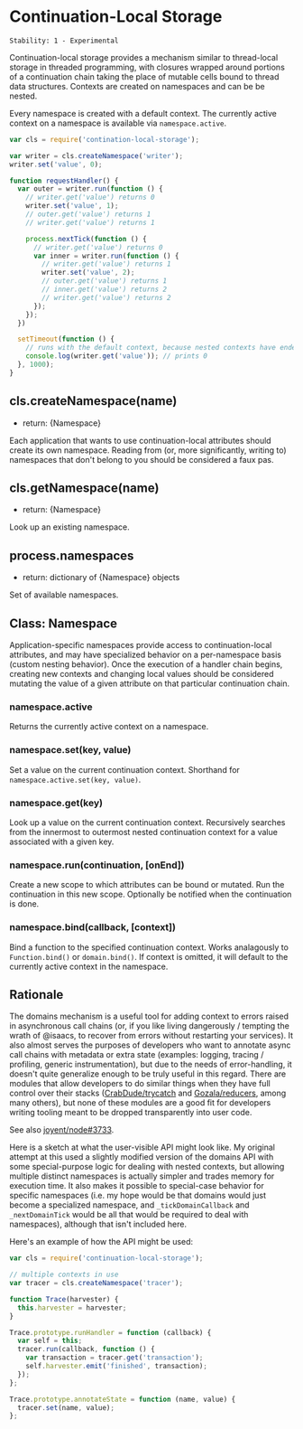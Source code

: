 # Continuation-Local Storage

    Stability: 1 - Experimental

Continuation-local storage provides a mechanism similar to thread-local storage
in threaded programming, with closures wrapped around portions of a
continuation chain taking the place of mutable cells bound to thread data
structures. Contexts are created on namespaces and can be be nested.

Every namespace is created with a default context. The currently active
context on a namespace is available via `namespace.active`.

```javascript
var cls = require('contination-local-storage');

var writer = cls.createNamespace('writer');
writer.set('value', 0);

function requestHandler() {
  var outer = writer.run(function () {
    // writer.get('value') returns 0
    writer.set('value', 1);
    // outer.get('value') returns 1
    // writer.get('value') returns 1

    process.nextTick(function () {
      // writer.get('value') returns 0
      var inner = writer.run(function () {
        // writer.get('value') returns 1
        writer.set('value', 2);
        // outer.get('value') returns 1
        // inner.get('value') returns 2
        // writer.get('value') returns 2
      });
    });
  })

  setTimeout(function () {
    // runs with the default context, because nested contexts have ended
    console.log(writer.get('value')); // prints 0
  }, 1000);
}
```

## cls.createNamespace(name)

* return: {Namespace}

Each application that wants to use continuation-local attributes should create
its own namespace. Reading from (or, more significantly, writing to) namespaces
that don't belong to you should be considered a faux pas.

## cls.getNamespace(name)

* return: {Namespace}

Look up an existing namespace.

## process.namespaces

* return: dictionary of {Namespace} objects

Set of available namespaces.

## Class: Namespace

Application-specific namespaces provide access to continuation-local
attributes, and may have specialized behavior on a per-namespace basis (custom
nesting behavior). Once the execution of a handler chain begins, creating new
contexts and changing local values should be considered mutating the value of a
given attribute on that particular continuation chain.

### namespace.active

Returns the currently active context on a namespace.

### namespace.set(key, value)

Set a value on the current continuation context. Shorthand for
`namespace.active.set(key, value)`.

### namespace.get(key)

Look up a value on the current continuation context. Recursively searches from
the innermost to outermost nested continuation context for a value associated
with a given key.

### namespace.run(continuation, [onEnd])

Create a new scope to which attributes can be bound or mutated.  Run the
continuation in this new scope.  Optionally be notified when the continuation is
done.

### namespace.bind(callback, [context])

Bind a function to the specified continuation context. Works analagously to
`Function.bind()` or `domain.bind()`.  If context is omitted, it will default to
the currently active context in the namespace.

## Rationale

The domains mechanism is a useful tool for adding context to errors
raised in asynchronous call chains (or, if you like living dangerously /
tempting the wrath of @isaacs, to recover from errors without restarting
your services). It also almost serves the purposes of developers
who want to annotate async call chains with metadata or extra state
(examples: logging, tracing / profiling, generic instrumentation),
but due to the needs of error-handling, it doesn't quite generalize
enough to be truly useful in this regard. There are modules that allow
developers to do similar things when they have full control over their
stacks ([CrabDude/trycatch](https://github.com/CrabDude/trycatch) and
[Gozala/reducers](https://github.com/Gozala/reducers), among many
others), but none of these modules are a good fit for developers writing
tooling meant to be dropped transparently into user code.

See also [joyent/node#3733](https://github.com/joyent/issues/3733).

Here is a sketch at what the user-visible API might look like. My
original attempt at this used a slightly modified version of the domains
API with some special-purpose logic for dealing with nested contexts,
but allowing multiple distinct namespaces is actually simpler and trades
memory for execution time. It also makes it possible to special-case
behavior for specific namespaces (i.e. my hope would be that domains
would just become a specialized namespace, and `_tickDomainCallback`
and `_nextDomainTick` would be all that would be required to deal with
namespaces), although that isn't included here.

Here's an example of how the API might be used:

```javascript
var cls = require('continuation-local-storage');

// multiple contexts in use
var tracer = cls.createNamespace('tracer');

function Trace(harvester) {
  this.harvester = harvester;
}

Trace.prototype.runHandler = function (callback) {
  var self = this;
  tracer.run(callback, function () {
    var transaction = tracer.get('transaction');
    self.harvester.emit('finished', transaction);
  });
};

Trace.prototype.annotateState = function (name, value) {
  tracer.set(name, value);
};
```
